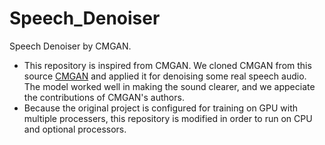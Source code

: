# Speech_Denoiser
Speech Denoiser by CMGAN.

- This repository is inspired from CMGAN. We cloned CMGAN from this source [CMGAN](https://github.com/ruizhecao96/CMGAN) and applied it for denoising some real speech audio. The model worked well in making the sound clearer, and we appeciate the contributions of CMGAN's authors.
- Because the original project is configured for training on GPU with multiple processers, this repository is modified in order to run on CPU and optional processors.

  
